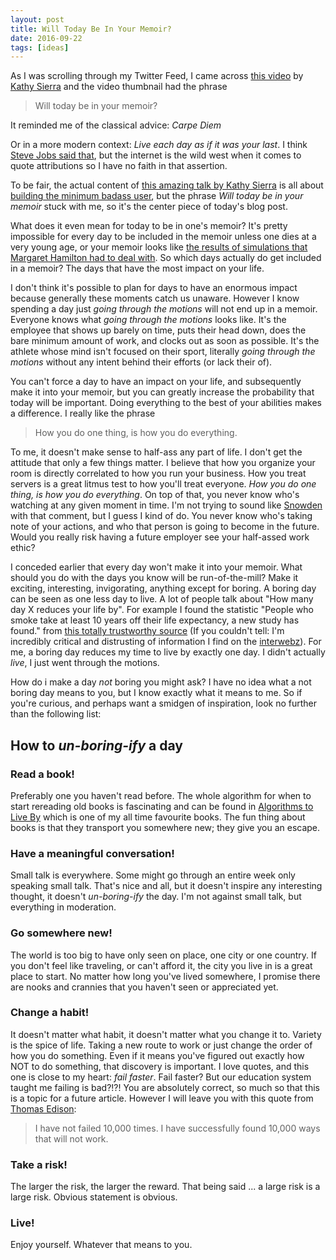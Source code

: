 ```yaml
---
layout: post
title: Will Today Be In Your Memoir?
date: 2016-09-22
tags: [ideas]
---
```


As I was scrolling through my Twitter Feed, I came across [this video](https://vimeo.com/81625882) by [Kathy Sierra](http://seriouspony.com/) and the video thumbnail had the phrase

> Will today be in your memoir?

It reminded me of the classical advice: _Carpe Diem_

Or in a more modern context: _Live each day as if it was your last_. I think [Steve Jobs said that](http://www.forbes.com/pictures/eimh45ehjl/steve-jobs-live-each-day-as-if-it-was-your-last/#277641062874), but the internet is the wild west when it comes to quote attributions so I have no faith in that assertion.

To be fair, the actual content of [this amazing talk by Kathy Sierra](https://vimeo.com/81625882) is all about [building the minimum badass user](http://businessofsoftware.org/2013/02/kathy-sierra-building-the-minimum-badass-user-business-of-software-a-masterclass-in-thinking-about-software-product-development/), but the phrase _Will today be in your memoir_ stuck with me, so it's the center piece of today's blog post.

What does it even mean for today to be in one's memoir? It's pretty impossible for every day to be included in the memoir unless one dies at a very young age, or your memoir looks like [the results of simulations that Margaret Hamilton had to deal with](http://i.imgur.com/bxyWmuA.jpg). So which days actually do get included in a memoir? The days that have the most impact on your life.

I don't think it's possible to plan for days to have an enormous impact because generally these moments catch us unaware. However I know spending a day just _going through the motions_ will not end up in a memoir. Everyone knows what _going through the motions_ looks like. It's the employee that shows up barely on time, puts their head down, does the bare minimum amount of work, and clocks out as soon as possible. It's the athlete whose mind isn't focused on their sport, literally _going through the motions_ without any intent behind their efforts (or lack their of).

You can't force a day to have an impact on your life, and subsequently make it into your memoir, but you can greatly increase the probability that today will be important. Doing everything to the best of your abilities makes a difference. I really like the phrase

> How you do one thing, is how you do everything.

To me, it doesn't make sense to half-ass any part of life. I don't get the attitude that only a few things matter. I believe that how you organize your room is directly correlated to how you run your business. How you treat servers is a great litmus test to how you'll treat everyone. _How you do one thing, is how you do everything_. On top of that, you never know who's watching at any given moment in time. I'm not trying to sound like [Snowden](https://theintercept.com/2015/11/12/edward-snowden-explains-how-to-reclaim-your-privacy/) with that comment, but I guess I kind of do. You never know who's taking note of your actions, and who that person is going to become in the future. Would you really risk having a future employer see your half-assed work ethic?

I conceded earlier that every day won't make it into your memoir. What should you do with the days you know will be run-of-the-mill? Make it exciting, interesting, invigorating, anything except for boring. A boring day can be seen as one less day to live. A lot of people talk about "How many day X reduces your life by". For example I found the statistic "People who smoke take at least 10 years off their life expectancy, a new study has found." from [this totally trustworthy source](http://www.usatoday.com/story/news/nation/2013/01/23/smoking-cessation-life-expectancy/1858913/) (If you couldn't tell: I'm incredibly critical and distrusting of information I find on the [interwebz](http://www.theuselessweb.com/)). For me, a boring day reduces my time to live by exactly one day. I didn't actually _live_, I just went through the motions.

How do i make a day _not_ boring you might ask? I have no idea what a not boring day means to you, but I know exactly what it means to me. So if you're curious, and perhaps want a smidgen of inspiration, look no further than the following list:

## How to _un-boring-ify_ a day

### Read a book!

Preferably one you haven't read before. The whole algorithm for when to start rereading old books is fascinating and can be found in [Algorithms to Live By](http://algorithmstoliveby.com/) which is one of my all time favourite books. The fun thing about books is that they transport you somewhere new; they give you an escape.

### Have a meaningful conversation!

Small talk is everywhere. Some might go through an entire week only speaking small talk. That's nice and all, but it doesn't inspire any interesting thought, it doesn't _un-boring-ify_ the day. I'm not against small talk, but everything in moderation.

### Go somewhere new!

The world is too big to have only seen on place, one city or one country. If you don't feel like traveling, or can't afford it, the city you live in is a great place to start. No matter how long you've lived somewhere, I promise there are nooks and crannies that you haven't seen or appreciated yet.

### Change a habit!

It doesn't matter what habit, it doesn't matter what you change it to. Variety is the spice of life. Taking a new route to work or just change the order of how you do something. Even if it means you've figured out exactly how NOT to do something, that discovery is important. I love quotes, and this one is close to my heart: _fail faster_. Fail faster? But our education system taught me failing is bad?!?! You are absolutely correct, so much so that this is a topic for a future article. However I will leave you with this quote from [Thomas Edison](http://answers.google.com/answers/threadview?id=747226):

>I have not failed 10,000 times. I have successfully found 10,000 ways that will not work.

### Take a risk!

The larger the risk, the larger the reward. That being said ... a large risk is a large risk. Obvious statement is obvious.

### Live!

Enjoy yourself. Whatever that means to you.
